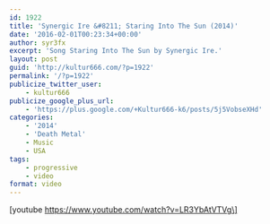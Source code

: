 ```yaml
---
id: 1922
title: 'Synergic Ire &#8211; Staring Into The Sun (2014)'
date: '2016-02-01T00:23:34+00:00'
author: syr3fx
excerpt: 'Song Staring Into The Sun by Synergic Ire.'
layout: post
guid: 'http://kultur666.com/?p=1922'
permalink: '/?p=1922'
publicize_twitter_user:
    - kultur666
publicize_google_plus_url:
    - 'https://plus.google.com/+Kultur666-k6/posts/5j5VobseXHd'
categories:
    - '2014'
    - 'Death Metal'
    - Music
    - USA
tags:
    - progressive
    - video
format: video
---
```


\[youtube https://www.youtube.com/watch?v=LR3YbAtVTVg\]